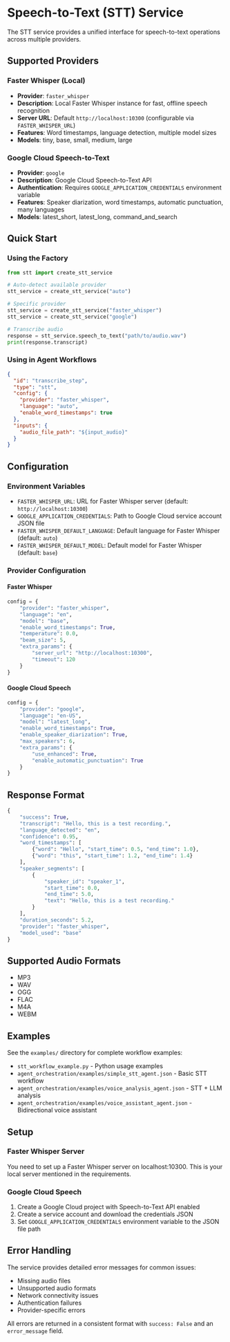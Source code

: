 # Speech-to-Text (STT) Service

The STT service provides a unified interface for speech-to-text operations across multiple providers.

## Supported Providers

### Faster Whisper (Local)
- **Provider**: `faster_whisper`
- **Description**: Local Faster Whisper instance for fast, offline speech recognition
- **Server URL**: Default `http://localhost:10300` (configurable via `FASTER_WHISPER_URL`)
- **Features**: Word timestamps, language detection, multiple model sizes
- **Models**: tiny, base, small, medium, large

### Google Cloud Speech-to-Text
- **Provider**: `google`
- **Description**: Google Cloud Speech-to-Text API
- **Authentication**: Requires `GOOGLE_APPLICATION_CREDENTIALS` environment variable
- **Features**: Speaker diarization, word timestamps, automatic punctuation, many languages
- **Models**: latest_short, latest_long, command_and_search

## Quick Start

### Using the Factory
```python
from stt import create_stt_service

# Auto-detect available provider
stt_service = create_stt_service("auto")

# Specific provider
stt_service = create_stt_service("faster_whisper")
stt_service = create_stt_service("google")

# Transcribe audio
response = stt_service.speech_to_text("path/to/audio.wav")
print(response.transcript)
```

### Using in Agent Workflows
```json
{
  "id": "transcribe_step",
  "type": "stt",
  "config": {
    "provider": "faster_whisper",
    "language": "auto",
    "enable_word_timestamps": true
  },
  "inputs": {
    "audio_file_path": "${input_audio}"
  }
}
```

## Configuration

### Environment Variables
- `FASTER_WHISPER_URL`: URL for Faster Whisper server (default: `http://localhost:10300`)
- `GOOGLE_APPLICATION_CREDENTIALS`: Path to Google Cloud service account JSON file
- `FASTER_WHISPER_DEFAULT_LANGUAGE`: Default language for Faster Whisper (default: `auto`)
- `FASTER_WHISPER_DEFAULT_MODEL`: Default model for Faster Whisper (default: `base`)

### Provider Configuration

#### Faster Whisper
```python
config = {
    "provider": "faster_whisper",
    "language": "en",
    "model": "base",
    "enable_word_timestamps": True,
    "temperature": 0.0,
    "beam_size": 5,
    "extra_params": {
        "server_url": "http://localhost:10300",
        "timeout": 120
    }
}
```

#### Google Cloud Speech
```python
config = {
    "provider": "google",
    "language": "en-US",
    "model": "latest_long",
    "enable_word_timestamps": True,
    "enable_speaker_diarization": True,
    "max_speakers": 6,
    "extra_params": {
        "use_enhanced": True,
        "enable_automatic_punctuation": True
    }
}
```

## Response Format

```python
{
    "success": True,
    "transcript": "Hello, this is a test recording.",
    "language_detected": "en",
    "confidence": 0.95,
    "word_timestamps": [
        {"word": "Hello", "start_time": 0.5, "end_time": 1.0},
        {"word": "this", "start_time": 1.2, "end_time": 1.4}
    ],
    "speaker_segments": [
        {
            "speaker_id": "speaker_1",
            "start_time": 0.0,
            "end_time": 5.0,
            "text": "Hello, this is a test recording."
        }
    ],
    "duration_seconds": 5.2,
    "provider": "faster_whisper",
    "model_used": "base"
}
```

## Supported Audio Formats

- MP3
- WAV
- OGG
- FLAC
- M4A
- WEBM

## Examples

See the `examples/` directory for complete workflow examples:
- `stt_workflow_example.py` - Python usage examples
- `agent_orchestration/examples/simple_stt_agent.json` - Basic STT workflow
- `agent_orchestration/examples/voice_analysis_agent.json` - STT + LLM analysis
- `agent_orchestration/examples/voice_assistant_agent.json` - Bidirectional voice assistant

## Setup

### Faster Whisper Server
You need to set up a Faster Whisper server on localhost:10300. This is your local server mentioned in the requirements.

### Google Cloud Speech
1. Create a Google Cloud project with Speech-to-Text API enabled
2. Create a service account and download the credentials JSON
3. Set `GOOGLE_APPLICATION_CREDENTIALS` environment variable to the JSON file path

## Error Handling

The service provides detailed error messages for common issues:
- Missing audio files
- Unsupported audio formats
- Network connectivity issues
- Authentication failures
- Provider-specific errors

All errors are returned in a consistent format with `success: False` and an `error_message` field.